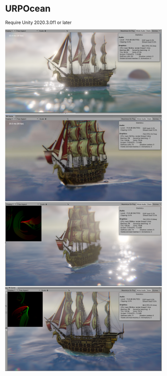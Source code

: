 # URPOcean

Require Unity 2020.3.0f1 or later

![](./Image/URPOcean.png)
![](./Image/URPOcean1.png)
![](./Image/URPOcean2.png)
![](./Image/URPOcean3.png)
